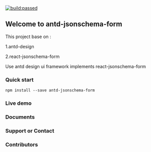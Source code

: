 <a href="#" id="status-image-popup" title="Latest push build on default branch: passed" name="status-images" class="open-popup" data-ember-action="" data-ember-action-755="755">
    <img src="https://travis-ci.org/eddyzhang1986/antd-jsonschema-form.svg?branch=master" alt="build:passed"/>
</a>
<!--
<a href="https://codecov.io/gh/eddyzhang1986/antd-jsonschema-form">
  <img src="https://codecov.io/gh/eddyzhang1986/antd-jsonschema-form/branch/master/graph/badge.svg" alt="Codecov" />
</a>
-->

					
## Welcome to antd-jsonschema-form

  This project base on :

  1.antd-design

  2.react-jsonschema-form
   
Use antd design ui framework implements react-jsonschema-form


### Quick start

    npm install --save antd-jsonschema-form

### Live demo

    
### Documents


### Support or Contact


### Contributors


